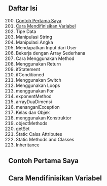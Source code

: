 ## Daftar Isi
200. [Contoh Pertama Saya](#contoh-pertama-saya)
1. [Cara Mendifinisikan Variabel](#cara-mendefinisikan-variabel)
2. Tipe Data
3. Manipulasi String
4. Manipulasi Angka
5. Mendapatkan Input dari User
6. Bekerja dengan Array Sederhana
7. Cara Menggunakan Method
8. Menggunakan Return
9. ifStatement
10. ifConditioned
11. Menggunakan Switch
12. Menggunakan Loops
13. menggunakan For
14. exponentMethod
15. arrayDuaDimensi
16. menanganiException
17. Kelas dan Objek
18. menggunakan Konstruktor
19. objectMethods
20. getSet
21. Static Calss Attributes
22. Static Methods and Classes
23. Inheritance


## Contoh Pertama Saya
## Cara Mendifinisikan Variabel
